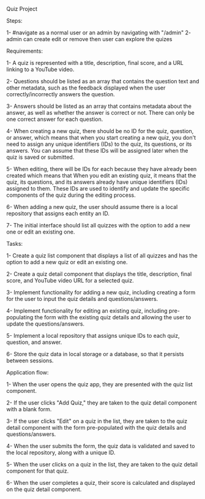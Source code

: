 Quiz Project

Steps:

1- #navigate as a normal user or an admin by navigating with "/admin"
2- admin can create edit or remove then user can explore the quizes

Requirements:

1- A quiz is represented with a title, description, final score, and a URL linking to a YouTube video.

2- Questions should be listed as an array that contains the question text and other metadata, such as the feedback displayed when the user correctly/incorrectly answers the question.

3- Answers should be listed as an array that contains metadata about the answer, as well as whether the answer is correct or not. There can only be one correct answer for each question.

4- When creating a new quiz, there should be no ID for the quiz, question, or answer, which means that  when you start creating a new quiz, you don't need to assign any unique identifiers (IDs) to the quiz, its questions, or its answers. You can assume that these IDs will be assigned later when the quiz is saved or submitted.

5- When editing, there will be IDs for each because they have already been created which means that When you edit an existing quiz, it means that the quiz, its questions, and its answers already have unique identifiers (IDs) assigned to them. These IDs are used to identify and update the specific components of the quiz during the editing process.

6- When adding a new quiz, the user should assume there is a local repository that assigns each entity an ID.

7- The initial interface should list all quizzes with the option to add a new one or edit an existing one.





Tasks:

1- Create a quiz list component that displays a list of all quizzes and has the option to add a new quiz or edit an existing one.

2- Create a quiz detail component that displays the title, description, final score, and YouTube video URL for a selected quiz.

3- Implement functionality for adding a new quiz, including creating a form for the user to input the quiz details and questions/answers.

4- Implement functionality for editing an existing quiz, including pre-populating the form with the existing quiz details and allowing the user to update the questions/answers.

5- Implement a local repository that assigns unique IDs to each quiz, question, and answer.

6- Store the quiz data in local storage or a database, so that it persists between sessions.



Application flow:

1- When the user opens the quiz app, they are presented with the quiz list component.

2- If the user clicks "Add Quiz," they are taken to the quiz detail component with a blank form.

3- If the user clicks "Edit" on a quiz in the list, they are taken to the quiz detail component with the form pre-populated with the quiz details and questions/answers.

4- When the user submits the form, the quiz data is validated and saved to the local repository, along with a unique ID.

5- When the user clicks on a quiz in the list, they are taken to the quiz detail component for that quiz.

6- When the user completes a quiz, their score is calculated and displayed on the quiz detail component.



